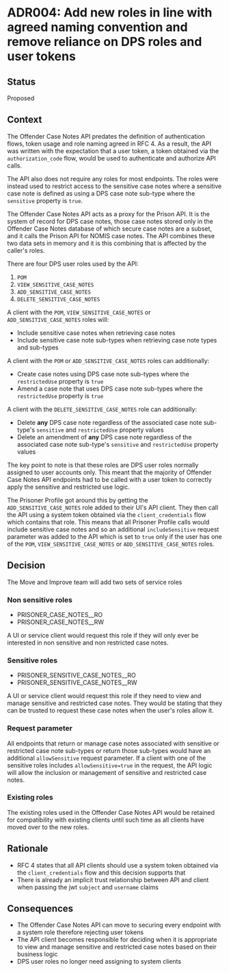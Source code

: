 # ADR004: Add new roles in line with agreed naming convention and remove reliance on DPS roles and user tokens

## Status

Proposed

## Context

The Offender Case Notes API predates the definition of authentication flows, token usage and role naming agreed in RFC 4. As a result, the API was written with the expectation that a user token, a token obtained via the `authorization_code` flow, would be used to authenticate and authorize API calls.

The API also does not require any roles for most endpoints. The roles were instead used to restrict access to the sensitive case notes where a sensitive case note is defined as using a DPS case note sub-type where the `sensitive` property is `true`.

The Offender Case Notes API acts as a proxy for the Prison API. It is the system of record for DPS case notes, those case notes stored only in the Offender Case Notes database of which secure case notes are a subset, and it calls the Prison API for NOMIS case notes. The API combines these two data sets in memory and it is this combining that is affected by the caller's roles.

There are four DPS user roles used by the API:

1. `POM`
2. `VIEW_SENSITIVE_CASE_NOTES`
3. `ADD_SENSITIVE_CASE_NOTES`
4. `DELETE_SENSITIVE_CASE_NOTES`

A client with the `POM`, `VIEW_SENSITIVE_CASE_NOTES` or `ADD_SENSITIVE_CASE_NOTES` roles will:

* Include sensitive case notes when retrieving case notes
* Include sensitive case note sub-types when retrieving case note types and sub-types

A client with the `POM` or `ADD_SENSITIVE_CASE_NOTES` roles can additionally:

* Create case notes using DPS case note sub-types where the `restrictedUse` property is `true`
* Amend a case note that uses DPS case note sub-types where the `restrictedUse` property is `true`

A client with the `DELETE_SENSITIVE_CASE_NOTES` role can additionally:

* Delete **any** DPS case note regardless of the associated case note sub-type's `sensitive` and `restrictedUse` property values
* Delete an amendment of **any** DPS case note regardless of the associated case note sub-type's `sensitive` and `restrictedUse` property values

The key point to note is that these roles are DPS user roles normally assigned to user accounts only. This meant that the majority of Offender Case Notes API endpoints had to be called with a user token to correctly apply the sensitive and restricted use logic.

The Prisoner Profile got around this by getting the `ADD_SENSITIVE_CASE_NOTES` role added to their UI's API client. They then call the API using a system token obtained via the `client_credentials` flow which contains that role. This means that all Prisoner Profile calls would include sensitive case notes and so an additional `includeSensitive` request parameter was added to the API which is set to `true` only if the user has one of the `POM`, `VIEW_SENSITIVE_CASE_NOTES` or `ADD_SENSITIVE_CASE_NOTES` roles.

## Decision

The Move and Improve team will add two sets of service roles

### Non sensitive roles

* PRISONER_CASE_NOTES__RO
* PRISONER_CASE_NOTES__RW

A UI or service client would request this role if they will only ever be interested in non sensitive and non restricted case notes.

### Sensitive roles

* PRISONER_SENSITIVE_CASE_NOTES__RO
* PRISONER_SENSITIVE_CASE_NOTES__RW

A UI or service client would request this role if they need to view and manage sensitive and restricted case notes. They would be stating that they can be trusted to request these case notes when the user's roles allow it.

### Request parameter

All endpoints that return or manage case notes associated with sensitive or restricted case note sub-types or return those sub-types would have an additional `allowSensitive` request parameter. If a client with one of the sensitive roles includes `allowSensitive=true` in the request, the API logic will allow the inclusion or management of sensitive and restricted case notes.

### Existing roles

The existing roles used in the Offender Case Notes API would be retained for compatibility with existing clients until such time as all clients have moved over to the new roles.

## Rationale

* RFC 4 states that all API clients should use a system token obtained via the `client_credentials` flow and this decision supports that
* There is already an implicit trust relationship between API and client when passing the jwt `subject` and `username` claims

## Consequences

* The Offender Case Notes API can move to securing every endpoint with a system role therefore rejecting user tokens
* The API client becomes responsible for deciding when it is appropriate to view and manage sensitive and restricted case notes based on their business logic
* DPS user roles no longer need assigning to system clients